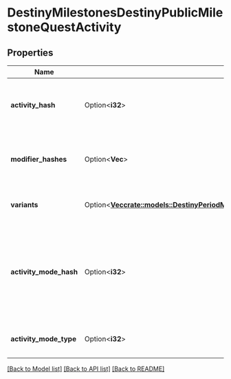 # DestinyMilestonesDestinyPublicMilestoneQuestActivity

## Properties

Name | Type | Description | Notes
------------ | ------------- | ------------- | -------------
**activity_hash** | Option<**i32**> | The hash identifier of the activity that's been chosen to be considered the canonical \"conceptual\" activity definition. This may have many variants, defined herein. | [optional]
**modifier_hashes** | Option<**Vec<i32>**> | The activity may have 0-to-many modifiers: if it does, this will contain the hashes to the DestinyActivityModifierDefinition that defines the modifier being applied. | [optional]
**variants** | Option<[**Vec<crate::models::DestinyPeriodMilestonesPeriodDestinyPublicMilestoneActivityVariant>**](Destiny.Milestones.DestinyPublicMilestoneActivityVariant.md)> | Every relevant variation of this conceptual activity, including the conceptual activity itself, have variants defined here. | [optional]
**activity_mode_hash** | Option<**i32**> | The hash identifier of the most specific Activity Mode under which this activity is played. This is useful for situations where the activity in question is - for instance - a PVP map, but it's not clear what mode the PVP map is being played under. If it's a playlist, this will be less specific: but hopefully useful in some way. | [optional]
**activity_mode_type** | Option<**i32**> | The enumeration equivalent of the most specific Activity Mode under which this activity is played. | [optional]

[[Back to Model list]](../README.md#documentation-for-models) [[Back to API list]](../README.md#documentation-for-api-endpoints) [[Back to README]](../README.md)


